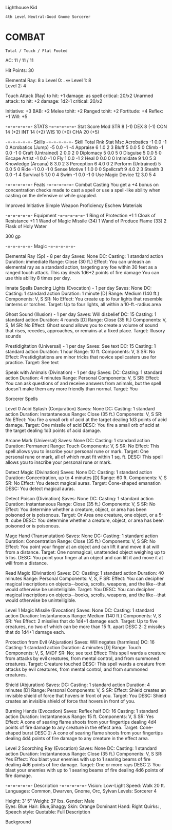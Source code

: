Lighthouse Kid 

	4th Level Neutral-Good Gnome Sorcerer

COMBAT
======
    Total / Touch / Flat Footed
AC: 11    / 11    / 11

Hit Points: 	30		

Elemental Ray:	8 		x
Level 0:		.		∞
Level 1:		8 		
Level 2:		4		

Touch Attack (Ray)
	to hit:       +1
	damage:       as spell
	critical:     20/x2
Unarmed attack:
	to hit:       +2
	damage:       1d2-1
	critical:     20/x2

Initiative:   +3
BAB:          +2
Melee tohit:  +2
Ranged tohit: +2
Fortitude:    +4
Reflex:       +1
Will:         +5


-=-=-=-=-=- STATS -=-=-=-=-=-
Stat    Score   Mod
STR      8       (-1)
DEX      8       (-1)
CON      14      (+2)
INT      14      (+2)
WIS      10      (+0)
CHA      20      (+5)


-=-=-=-=-=- Skills -=-=-=-=-=-
Skill                   Total   Rnk     Stat    Msc
Acrobatics               -1       0.0      -1       0
Acrobatics (Jump)        -5       0.0      -1       -4
Appraise                 6        1.0      2        3
Bluff                    5        0.0      5        0
Climb                    -1       0.0      -1       0
Craft (Untrained)        2        0.0      2        0
Diplomacy                5        0.0      5        0
Disguise                 5        0.0      5        0
Escape Artist            -1       0.0      -1       0
Fly                      1        0.0      -1       2
Heal                     0        0.0      0        0
Intimidate               9        1.0      5        3
Knowledge (Arcana)       8        3.0      2        3
Perception               6        4.0      0        2
Perform (Untrained)      5        0.0      5        0
Ride                     -1       0.0      -1       0
Sense Motive             1        1.0      0        0
Spellcraft               9        4.0      2        3
Stealth                  3        0.0      -1       4
Survival                 5        1.0      0        4
Swim                     -1       0.0      -1       0
Use Magic Device         12       3.0      5        4

                                                    
-=-=-=-=-=- Feats -=-=-=-=-=-
Combat Casting
  You get a +4 bonus on concentration checks made to cast a spell or use a spell-like ability when casting on the defensive or while grappled.
  
Improved Initiative
Simple Weapon Proficiency
Eschew Materials

 
-=-=-=-=-=- Equipment -=-=-=-=-=-
1	Ring of Protection +1
1	Cloak of Resistance +1
1	Wand of Magic Missile (34)
1	Wand of Produce Flame (33)
2	Flask of Holy Water

300 gp

-=-=-=-=-=- Magic -=-=-=-=-=-

Elemental Ray (Sp)  - 8 per day
Saves: None
DC:
Casting: 1 standard action
Duration: immediate
Range: Close (30 ft.)
Effect: You can unleash an elemental ray as a standard action, targeting any foe within 30 feet as a ranged touch attack. This ray deals 1d6+2 points of fire damage You can use this ability 8 times per day. 

Innate Spells
Dancing Lights (Evocation) - 1 per day
Saves: None
DC: 
Casting: 1 standard action
Duration: 1 minute [D]
Range: Medium (140 ft.)
Components: V, S
SR: No
Effect: You create up to four lights that resemble lanterns or torches.
Target:	Up to four lights, all within a 10-ft.-radius area

Ghost Sound (Illusion) - 1 per day
Saves: Will disbelief
DC: 15
Casting: 1 standard action
Duration: 4 rounds [D]
Range: Close (35 ft.)
Components: V, S, M
SR: No
Effect: Ghost sound allows you to create a volume of sound that rises, recedes, approaches, or remains at a fixed place.
Target:	Illusory sounds

Prestidigitation (Universal) - 1 per day
Saves: See text
DC: 15
Casting: 1 standard action
Duration: 1 hour
Range: 10 ft.
Components: V, S
SR: No
Effect: Prestidigitations are minor tricks that novice spellcasters use for practice.
Target:	See text

Speak with Animals (Divination) - 1 per day
Saves: 
DC: 
Casting: 1 standard action
Duration: 4 minutes
Range: Personal
Components: V, S
SR: 
Effect: You can ask questions of and receive answers from animals, but the spell doesn't make them any more friendly than normal.
Target:	You

Sorcerer Spells

Level 0
Acid Splash (Conjuration)
Saves: None	DC: 	Casting: 1 standard action
Duration: Instantaneous	Range: Close (35 ft.)	Components: V, S
SR: No	Effect: You fire a small orb of acid at the target dealing 1d3 points of acid damage.	Target: One missile of acid
DESC: You fire a small orb of acid at the target dealing 1d3 points of acid damage.

Arcane Mark (Universal)
Saves: None	DC: 	Casting: 1 standard action
Duration: Permanent	Range: Touch	Components: V, S
SR: No	Effect: This spell allows you to inscribe your personal rune or mark.	Target: One personal rune or mark, all of which must fit within 1 sq. ft.
DESC:  This spell allows you to inscribe your personal rune or mark.

Detect Magic (Divination)
Saves: None	DC: 	Casting: 1 standard action
Duration: Concentration, up to 4 minutes [D]	Range: 60 ft.	Components: V, S
SR: No	Effect: You detect magical auras.	Target: Cone-shaped emanation
DESC: You detect magical auras.

Detect Poison (Divination)
Saves: None	DC: 	Casting: 1 standard action
Duration: Instantaneous	Range: Close (35 ft.)	Components: V, S
SR: No	Effect: You determine whether a creature, object, or area has been poisoned or is poisonous.	Target: Or Area one creature, one object, or a 5-ft. cube
DESC: You determine whether a creature, object, or area has been poisoned or is poisonous.

Mage Hand (Transmutation)
Saves: None	DC: 	Casting: 1 standard action
Duration: Concentration	Range: Close (35 ft.)	Components: V, S
SR: No	Effect: You point your finger at an object and can lift it and move it at will from a distance.	Target: One nonmagical, unattended object weighing up to 5 lbs.
DESC: You point your finger at an object and can lift it and move it at will from a distance.

Read Magic (Divination)
Saves: 	DC: 	Casting: 1 standard action
Duration: 40 minutes	Range: Personal	Components: V, S, F
SR: 	Effect: You can decipher magical inscriptions on objects--books, scrolls, weapons, and the like--that would otherwise be unintelligible.	Target: You
DESC: You can decipher magical inscriptions on objects--books, scrolls, weapons, and the like--that would otherwise be unintelligible.
 
 
Level 1
Magic Missile (Evocation)
Saves: None	DC: 	Casting: 1 standard action
Duration: Instantaneous	Range: Medium (140 ft.)	Components: V, S
SR: Yes	Effect: 2 missiles that do 1d4+1 damage each.	Target: Up to five creatures, no two of which can be more than 15 ft. apart
DESC 2:  2 missiles that do 1d4+1 damage each.

Protection from Evil (Abjuration)
Saves: Will negates (harmless)	DC: 16	Casting: 1 standard action
Duration: 4 minutes [D]	Range: Touch	Components: V, S, M/DF
SR: No; see text	Effect: This spell wards a creature from attacks by evil creatures, from mental control, and from summoned creatures.	Target: Creature touched
DESC: This spell wards a creature from attacks by evil creatures, from mental control, and from summoned creatures.

Shield (Abjuration)
Saves: 	DC: 	Casting: 1 standard action
Duration: 4 minutes [D]	Range: Personal	Components: V, S
SR: 	Effect: Shield creates an invisible shield of force that hovers in front of you.	Target: You
DESC: Shield creates an invisible shield of force that hovers in front of you.

Burning Hands (Evocation)
Saves: Reflex half	DC: 16	Casting: 1 standard action
Duration: Instantaneous	Range: 15 ft.	Components: V, S
SR: Yes	Effect: A cone of searing flame shoots from your fingertips dealing 4d4 points of fire damage to any creature in the effect area.	Target: Cone-shaped burst
DESC 2:  A cone of searing flame shoots from your fingertips dealing 4d4 points of fire damage to any creature in the effect area.
 
 
Level 2
Scorching Ray (Evocation)
Saves: None	DC: 	Casting: 1 standard action
Duration: Instantaneous	Range: Close (35 ft.)	Components: V, S
SR: Yes	Effect: You blast your enemies with up to 1 searing beams of fire dealing 4d6 points of fire damage.	Target: One or more rays
DESC 2:  You blast your enemies with up to 1 searing beams of fire dealing 4d6 points of fire damage.
 

-=-=-=-=-=- Description -=-=-=-=-=-
Vision:     Low-Light
Speed:      Walk 20 ft.
Languages:  Common, Dwarven, Gnome, Orc, Sylvan
Levels:		Sorcerer 4

Height: 3' 5"             Weight: 37 lbs.                 Gender: Male	
Eyes:   Blue             Hair: Blue,Shaggy              Skin: Orange
Dominant Hand: Right      Quirks: , 	
Speech style:        Quotable: 
Full Description

Background

